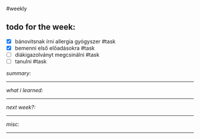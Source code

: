 #weekly 

## todo for the week:
- [x] bánovitsnak írni allergia gyógyszer #task
- [x] bemenni első előadásokra #task
- [ ] diákigazolványt megcsinálni #task 
- [ ] tanulni #task 

*summary*:


________________
*what i learned:*


______
*next week?:*


_______
*misc:*


______

